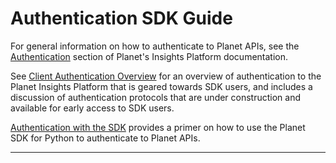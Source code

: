 # Authentication SDK Guide

For general information on how to authenticate to Planet APIs, see the
[Authentication](https://docs.planet.com/develop/authentication/) section of Planet's
Insights Platform documentation.

See [Client Authentication Overview](../../auth/auth-overview) for an overview
of authentication to the Planet Insights Platform that is geared towards SDK
users, and includes a discussion of authentication protocols that are under
construction and available for early access to SDK users.

[Authentication with the SDK](../../auth/auth-sdk) provides a primer
on how to use the Planet SDK for Python to authenticate to Planet APIs.

----
